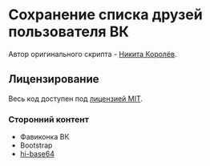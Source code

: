 # Сохранение списка друзей пользователя ВК
Автор оригинального скрипта - [Никита Королёв](https://vk.com/id88435768).

## Лицензирование
Весь код доступен под [лицензией MIT](license.txt).

### Сторонний контент
* Фавиконка ВК
* Bootstrap
* [hi-base64](https://github.com/emn178/hi-base64)
